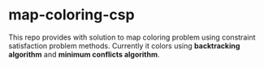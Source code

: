 # map-coloring-csp
This repo provides with solution to map coloring problem using constraint satisfaction problem methods. 
Currently it colors using **backtracking algorithm** and **minimum conflicts algorithm**.

